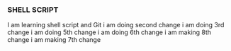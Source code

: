 ### SHELL SCRIPT
I am learning shell script and Git
i am doing second change
i am doing 3rd change
i am doing 5th change
i am doing 6th change
i am making 8th change
i am making 7th change